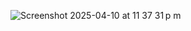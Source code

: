 ![Screenshot 2025-04-10 at 11 37 31 p m](https://github.com/user-attachments/assets/745cb365-a65d-47fe-adea-c98d03e4491e)
